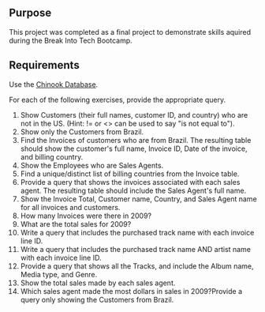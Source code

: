 ## Purpose
This project was completed as a final project to demonstrate skills aquired during the Break Into Tech Bootcamp. 

## Requirements
Use the [Chinook Database](https://github.com/lerocha/chinook-database/blob/master/ChinookDatabase/DataSources/Chinook_Sqlite.sql).

For each of the following exercises, provide the appropriate query.

1. Show Customers (their full names, customer ID, and country) who are not in the US. (Hint: != or <> can be used to say "is not equal to").
2. Show only the Customers from Brazil.
3. Find the Invoices of customers who are from Brazil. The resulting table should show the customer's full name, Invoice ID, Date of the invoice, and billing country.
4. Show the Employees who are Sales Agents.
5. Find a unique/distinct list of billing countries from the Invoice table.
6. Provide a query that shows the invoices associated with each sales agent. The resulting table should include the Sales Agent's full name.
7. Show the Invoice Total, Customer name, Country, and Sales Agent name for all invoices and customers.
8. How many Invoices were there in 2009?
9. What are the total sales for 2009?
10. Write a query that includes the purchased track name with each invoice line ID.
11. Write a query that includes the purchased track name AND artist name with each invoice line ID.
12. Provide a query that shows all the Tracks, and include the Album name, Media type, and Genre.
13. Show the total sales made by each sales agent.
14. Which sales agent made the most dollars in sales in 2009?Provide a query only showing the Customers from Brazil.
